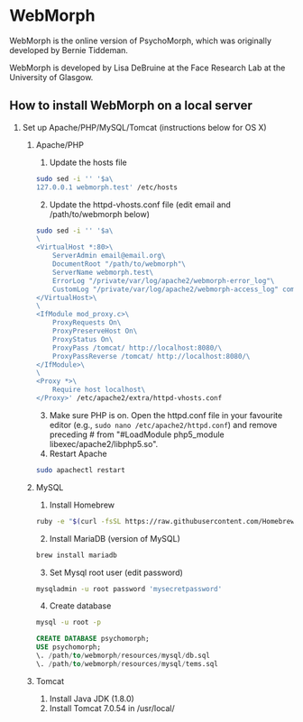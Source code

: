 # WebMorph

WebMorph is the online version of PsychoMorph, which was originally developed by Bernie Tiddeman. 

WebMorph is developed by Lisa DeBruine at the Face Research Lab at the University of Glasgow.

## How to install WebMorph on a local server

1. Set up Apache/PHP/MySQL/Tomcat (instructions below for OS X)
   1. Apache/PHP
      1. Update the hosts file

        ```bash
        sudo sed -i '' '$a\ 
        127.0.0.1 webmorph.test' /etc/hosts
        ```
      2. Update the httpd-vhosts.conf file (edit email and /path/to/webmorph below)

        ```bash
        sudo sed -i '' '$a\
        \
        <VirtualHost *:80>\
            ServerAdmin email@email.org\
            DocumentRoot "/path/to/webmorph"\
            ServerName webmorph.test\
            ErrorLog "/private/var/log/apache2/webmorph-error_log"\
            CustomLog "/private/var/log/apache2/webmorph-access_log" common\
        </VirtualHost>\
        \
        <IfModule mod_proxy.c>\
            ProxyRequests On\
            ProxyPreserveHost On\
            ProxyStatus On\
            ProxyPass /tomcat/ http://localhost:8080/\
            ProxyPassReverse /tomcat/ http://localhost:8080/\
        </IfModule>\
        \
        <Proxy *>\
            Require host localhost\
        </Proxy>' /etc/apache2/extra/httpd-vhosts.conf
        ```
      3. Make sure PHP is on. Open the httpd.conf file in your favourite editor (e.g., `sudo nano /etc/apache2/httpd.conf`) and remove preceding # from "#LoadModule php5_module libexec/apache2/libphp5.so".
      4. Restart Apache 
      
        ```bash
        sudo apachectl restart
        ```
   2. MySQL
	  1. Install Homebrew
	  
	    ```bash
	    ruby -e "$(curl -fsSL https://raw.githubusercontent.com/Homebrew/install/master/install)"
	    ```
	  2. Install MariaDB (version of MySQL)
	  
	    ```bash
	    brew install mariadb
	    ```
	  3. Set Mysql root user (edit password) 
	    
	    ```bash
	    mysqladmin -u root password 'mysecretpassword'
	    ```
	  4. Create database 
	    
	    ```bash
	    mysql -u root -p
	    ```
		
        ```sql
        CREATE DATABASE psychomorph;
        USE psychomorph;
        \. /path/to/webmorph/resources/mysql/db.sql
        \. /path/to/webmorph/resources/mysql/tems.sql
        ```
   3. Tomcat
      1. Install Java JDK (1.8.0)
      2. Install Tomcat 7.0.54 in /usr/local/